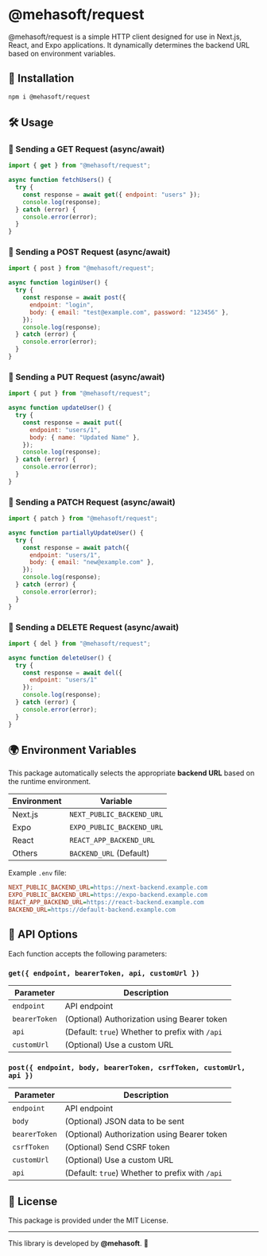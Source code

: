 # @mehasoft/request

@mehasoft/request is a simple HTTP client designed for use in Next.js, React, and Expo applications. It dynamically determines the backend URL based on environment variables.

## 🚀 Installation

```bash
npm i @mehasoft/request
```

## 🛠 Usage

### 📌 Sending a GET Request (async/await)

```javascript
import { get } from "@mehasoft/request";

async function fetchUsers() {
  try {
    const response = await get({ endpoint: "users" });
    console.log(response);
  } catch (error) {
    console.error(error);
  }
}
```

### 📌 Sending a POST Request (async/await)

```javascript
import { post } from "@mehasoft/request";

async function loginUser() {
  try {
    const response = await post({
      endpoint: "login",
      body: { email: "test@example.com", password: "123456" },
    });
    console.log(response);
  } catch (error) {
    console.error(error);
  }
}
```

### 📌 Sending a PUT Request (async/await)

```javascript
import { put } from "@mehasoft/request";

async function updateUser() {
  try {
    const response = await put({
      endpoint: "users/1",
      body: { name: "Updated Name" },
    });
    console.log(response);
  } catch (error) {
    console.error(error);
  }
}
```

### 📌 Sending a PATCH Request (async/await)

```javascript
import { patch } from "@mehasoft/request";

async function partiallyUpdateUser() {
  try {
    const response = await patch({
      endpoint: "users/1",
      body: { email: "new@example.com" },
    });
    console.log(response);
  } catch (error) {
    console.error(error);
  }
}
```

### 📌 Sending a DELETE Request (async/await)

```javascript
import { del } from "@mehasoft/request";

async function deleteUser() {
  try {
    const response = await del({
      endpoint: "users/1"
    });
    console.log(response);
  } catch (error) {
    console.error(error);
  }
}
```

## 🌍 Environment Variables

This package automatically selects the appropriate **backend URL** based on the runtime environment.

| Environment | Variable |
|------------|---------------------------|
| Next.js    | `NEXT_PUBLIC_BACKEND_URL` |
| Expo       | `EXPO_PUBLIC_BACKEND_URL` |
| React      | `REACT_APP_BACKEND_URL`   |
| Others     | `BACKEND_URL` (Default)   |

Example `.env` file:

```ini
NEXT_PUBLIC_BACKEND_URL=https://next-backend.example.com
EXPO_PUBLIC_BACKEND_URL=https://expo-backend.example.com
REACT_APP_BACKEND_URL=https://react-backend.example.com
BACKEND_URL=https://default-backend.example.com
```

## 📌 API Options

Each function accepts the following parameters:

### `get({ endpoint, bearerToken, api, customUrl })`

| Parameter    | Description |
|-------------|------------|
| `endpoint`  | API endpoint |
| `bearerToken` | (Optional) Authorization using Bearer token |
| `api`       | (Default: `true`) Whether to prefix with `/api` |
| `customUrl` | (Optional) Use a custom URL |

### `post({ endpoint, body, bearerToken, csrfToken, customUrl, api })`

| Parameter    | Description |
|-------------|------------|
| `endpoint`  | API endpoint |
| `body`      | (Optional) JSON data to be sent |
| `bearerToken` | (Optional) Authorization using Bearer token |
| `csrfToken` | (Optional) Send CSRF token |
| `customUrl` | (Optional) Use a custom URL |
| `api`       | (Default: `true`) Whether to prefix with `/api` |

## 📜 License

This package is provided under the MIT License.

---

This library is developed by **@mehasoft**. 🚀